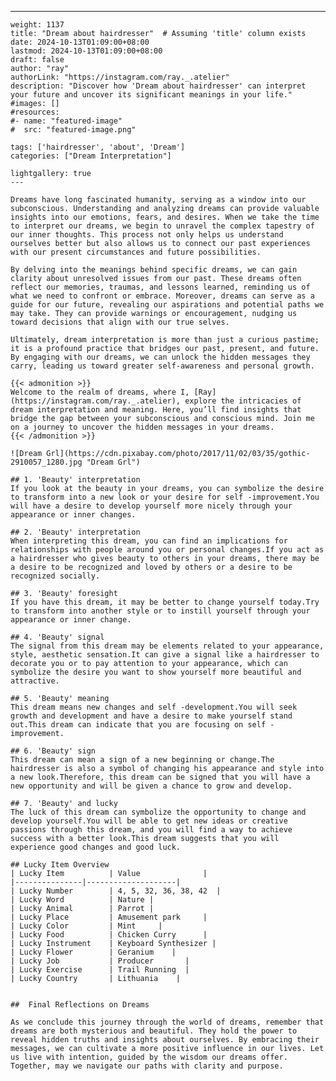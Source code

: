 ---
    weight: 1137
    title: "Dream about hairdresser"  # Assuming 'title' column exists
    date: 2024-10-13T01:09:00+08:00
    lastmod: 2024-10-13T01:09:00+08:00
    draft: false
    author: "ray"
    authorLink: "https://instagram.com/ray._.atelier"
    description: "Discover how 'Dream about hairdresser' can interpret your future and uncover its significant meanings in your life."
    #images: []
    #resources:
    #- name: "featured-image"
    #  src: "featured-image.png"
    
    tags: ['hairdresser', 'about', 'Dream']
    categories: ["Dream Interpretation"]
    
    lightgallery: true
    ---
    
    Dreams have long fascinated humanity, serving as a window into our subconscious. Understanding and analyzing dreams can provide valuable insights into our emotions, fears, and desires. When we take the time to interpret our dreams, we begin to unravel the complex tapestry of our inner thoughts. This process not only helps us understand ourselves better but also allows us to connect our past experiences with our present circumstances and future possibilities.
    
    By delving into the meanings behind specific dreams, we can gain clarity about unresolved issues from our past. These dreams often reflect our memories, traumas, and lessons learned, reminding us of what we need to confront or embrace. Moreover, dreams can serve as a guide for our future, revealing our aspirations and potential paths we may take. They can provide warnings or encouragement, nudging us toward decisions that align with our true selves.
    
    Ultimately, dream interpretation is more than just a curious pastime; it is a profound practice that bridges our past, present, and future. By engaging with our dreams, we can unlock the hidden messages they carry, leading us toward greater self-awareness and personal growth.
    
    {{< admonition >}}
    Welcome to the realm of dreams, where I, [Ray](https://instagram.com/ray._.atelier), explore the intricacies of dream interpretation and meaning. Here, you’ll find insights that bridge the gap between your subconscious and conscious mind. Join me on a journey to uncover the hidden messages in your dreams.
    {{< /admonition >}}
    
    ![Dream Grl](https://cdn.pixabay.com/photo/2017/11/02/03/35/gothic-2910057_1280.jpg "Dream Grl")
    
    ## 1. 'Beauty' interpretation
    If you look at the beauty in your dreams, you can symbolize the desire to transform into a new look or your desire for self -improvement.You will have a desire to develop yourself more nicely through your appearance or inner changes.
    
    ## 2. 'Beauty' interpretation
    When interpreting this dream, you can find an implications for relationships with people around you or personal changes.If you act as a hairdresser who gives beauty to others in your dreams, there may be a desire to be recognized and loved by others or a desire to be recognized socially.
    
    ## 3. 'Beauty' foresight
    If you have this dream, it may be better to change yourself today.Try to transform into another style or to instill yourself through your appearance or inner change.
    
    ## 4. 'Beauty' signal
    The signal from this dream may be elements related to your appearance, style, aesthetic sensation.It can give a signal like a hairdresser to decorate you or to pay attention to your appearance, which can symbolize the desire you want to show yourself more beautiful and attractive.
    
    ## 5. 'Beauty' meaning
    This dream means new changes and self -development.You will seek growth and development and have a desire to make yourself stand out.This dream can indicate that you are focusing on self -improvement.
    
    ## 6. 'Beauty' sign
    This dream can mean a sign of a new beginning or change.The hairdresser is also a symbol of changing his appearance and style into a new look.Therefore, this dream can be signed that you will have a new opportunity and will be given a chance to grow and develop.
    
    ## 7. 'Beauty' and lucky
    The luck of this dream can symbolize the opportunity to change and develop yourself.You will be able to get new ideas or creative passions through this dream, and you will find a way to achieve success with a better look.This dream suggests that you will experience good changes and good luck.
    
    ## Lucky Item Overview
    | Lucky Item          | Value              |
    |---------------|--------------------|
    | Lucky Number        | 4, 5, 32, 36, 38, 42  |
    | Lucky Word          | Nature |
    | Lucky Animal        | Parrot |
    | Lucky Place         | Amusement park     |
    | Lucky Color         | Mint     |
    | Lucky Food          | Chicken Curry      |
    | Lucky Instrument    | Keyboard Synthesizer |
    | Lucky Flower        | Geranium    |
    | Lucky Job           | Producer       |
    | Lucky Exercise      | Trail Running  |
    | Lucky Country       | Lithuania    |
    
    
    ##  Final Reflections on Dreams
    
    As we conclude this journey through the world of dreams, remember that dreams are both mysterious and beautiful. They hold the power to reveal hidden truths and insights about ourselves. By embracing their messages, we can cultivate a more positive influence in our lives. Let us live with intention, guided by the wisdom our dreams offer. Together, may we navigate our paths with clarity and purpose.
    